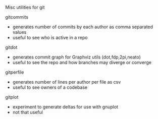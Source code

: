 Misc utilities for git

gitcommits

* generates number of commits by each author as comma separated values
* useful to see who is active in a repo

gitdot

* generates commit graph for Graphviz utils (dot,fdp,2pi,neato)
* useful to see the repo and how branches may diverge or converge

gitperfile

* generates number of lines per author per file as csv
* useful to see owners of a codebase

gitplot 

* experiment to generate deltas for use with gnuplot
* not that useful
